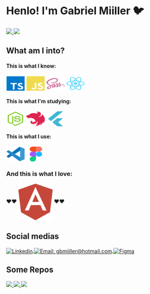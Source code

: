 # Henlo! I'm Gabriel Miiller 🐦

<div>
  <a href="https://github.com/gabriel-hsmiiller/">
    <img width="470em" src="https://github-readme-stats.vercel.app/api?username=gabriel-hsmiiller&show_icons=true&theme=nightowl&custom_title=GITHUB%20STATS%3A%20Gabriel%20Miiller&bg_color=35,1a1a1a,2f2f2f" />
  </a>
  
  <a href="https://github.com/gabriel-hsmiiller/">
    <img width="465em" src="https://github-readme-stats.vercel.app/api/top-langs?username=gabriel-hsmiiller&layout=compact&langs_count=4&theme=nightowl&custom_title=My%20best%20langs&bg_color=125,1a1a1a,2f2f2f" />
  </a>
</div>

  ## What am I into?
<div>
  
  #### This is what I know:
  <img align="center" height="40" width="50" alt="Typescript" src="https://github.com/devicons/devicon/blob/master/icons/typescript/typescript-plain.svg" />
  <img align="center" height="40" width="50" alt="Javascript" src="https://github.com/devicons/devicon/blob/master/icons/javascript/javascript-plain.svg" />
  <img align="center" height="40" width="50" alt="Sass" src="https://github.com/devicons/devicon/blob/master/icons/sass/sass-original.svg" />
  <img align="center" height="40" width="50" alt="React" src="https://github.com/devicons/devicon/blob/master/icons/react/react-original.svg" />
  
  #### This is what I'm studying:
  <img align="center" height="40" width="50" alt="NodeJS" src="https://github.com/devicons/devicon/blob/master/icons/nodejs/nodejs-plain.svg" />
  <img align="center" height="40" width="50" alt="NestJS" src="https://github.com/devicons/devicon/blob/master/icons/nestjs/nestjs-plain.svg" />
  <img align="center" height="40" width="50" alt="Flutter" src="https://github.com/devicons/devicon/blob/master/icons/flutter/flutter-plain.svg" />
  
  #### This is what I use:
  <img align="center" height="40" width="50" alt="VSCode" src="https://github.com/devicons/devicon/blob/master/icons/vscode/vscode-original.svg" />
  <img align="center" height="40" width="50" alt="Figma" src="https://github.com/devicons/devicon/blob/master/icons/figma/figma-original.svg" />
  
  ### And this is what I love:
  ❤❤<img align="center" height="100" width="100" alt="Angular" src="https://github.com/devicons/devicon/blob/master/icons/angularjs/angularjs-plain.svg" />❤❤
</div>

  ## Social medias
<div>
  <a href="https://linkedin.com/in/gabriel-henrique-da-silva-miiller-a3b922178" target="_blank">
    <img align="center" alt="Linkedin" src="https://img.shields.io/badge/-Linkedin-0e76a8?style=for-the-badge&logo=linkedin" />
  </a>
  
  <a href="mailto:gbmiiller@hotmail.com" target="_blank">
    <img align="center" alt="Email: gbmiiller@hotmail.com" src="https://img.shields.io/badge/-Email-white?style=for-the-badge&logo=gmail" />
  </a>
  
  <a href="https://www.figma.com/files/user/804133248186476251?fuid=804133248186476251" target="_blank">
    <img align="center" alt="Figma" src="https://img.shields.io/badge/-Figma-1a1a1a?style=for-the-badge&logo=figma" />
  </a>
  
</div>

  ## Some Repos

<div>
  <a href="https://github.com/gabriel-hsmiiller/AwsChallengeFront">
    <img width="310em" src="https://github-readme-stats.vercel.app/api/pin/?username=gabriel-hsmiiller&repo=AwsChallengeFront&show_icons=true&theme=nightowl&bg_color=35,1a1a1a,2f2f2f" />
  </a>
  
  <a href="https://github.com/gabriel-hsmiiller/AwsChallengeBackend">
    <img width="310em" src="https://github-readme-stats.vercel.app/api/pin/?username=gabriel-hsmiiller&repo=AwsChallengeBackend&show_icons=true&theme=nightowl&bg_color=35,1a1a1a,2f2f2f" />
  </a>
  
  <a href="https://github.com/gabriel-hsmiiller/ResumeOnline">
    <img width="310em" src="https://github-readme-stats.vercel.app/api/pin/?username=gabriel-hsmiiller&repo=ResumeOnline&show_icons=true&theme=nightowl&bg_color=35,1a1a1a,2f2f2f" />
  </a>
</div>

